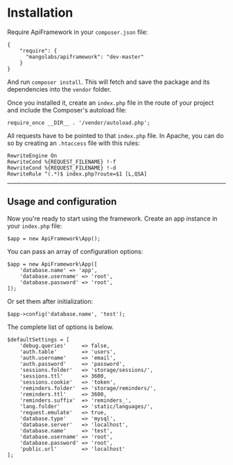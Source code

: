 # Installation

Require ApiFramework in your `composer.json` file:

```
{
    "require": {
      "mangolabs/apiframework": "dev-master"
    }
}
```

And run `composer install`. This will fetch and save the package and its dependencies into the `vendor` folder.

Once you installed it, create an `index.php` file in the route of your project and include the Composer's autoload file:

```
require_once __DIR__ . '/vendor/autoload.php';
```

All requests have to be pointed to that `index.php` file. In Apache, you can do so by creating an `.htaccess` file with this rules:

```
RewriteEngine On
RewriteCond %{REQUEST_FILENAME} !-f
RewriteCond %{REQUEST_FILENAME} !-d
RewriteRule ^(.*)$ index.php?route=$1 [L,QSA]
```

---

## Usage and configuration

Now you're ready to start using the framework. Create an app instance in your `index.php` file:

```
$app = new ApiFramework\App();
```

You can pass an array of configuration options:

```
$app = new ApiFramework\App([
    'database.name' => 'app',
    'database.username' => 'root',
    'database.password' => 'root',
]);
```

Or set them after initialization:

```
$app->config('database.name', 'test');
```

The complete list of options is below.

```
$defaultSettings = [
    'debug.queries'     => false,
    'auth.table'        => 'users',
    'auth.username'     => 'email',
    'auth.password'     => 'password',
    'sessions.folder'   => 'storage/sessions/',
    'sessions.ttl'      => 3600,
    'sessions.cookie'   => 'token',
    'reminders.folder'  => 'storage/reminders/',
    'reminders.ttl'     => 3600,
    'reminders.suffix'  => 'reminders_',
    'lang.folder'       => 'static/languages/',
    'request.emulate'   => true,
    'database.type'     => 'mysql',
    'database.server'   => 'localhost',
    'database.name'     => 'test',
    'database.username' => 'root',
    'database.password' => 'root',
    'public.url'        => 'localhost'
];
```